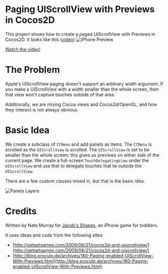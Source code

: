 # Paging UIScrollView with Previews in Cocos2D

This project shows how to create a paged UIScrollView with Previews
in Cocos2D. It looks like this ([video](http://www.youtube.com/watch?v=2IgbRzGfBHk&fmt=22))
![iPhone Preview](http://github.com/jashmenn/shapes-panels/raw/master/Resources/iphone-preview.jpg)

[Watch the video!](http://www.youtube.com/watch?v=2IgbRzGfBHk&fmt=22)

# The Problem

Apple's UIScrollView paging doesn't support an arbitrary width argument. If you
make a UIScrollView with a width smaller than the whole screen, then that view
won't capture touches outside of that area.

Additionally, we are mixing Cocoa views and Cocos2d/OpenGL, and how they interact is
not always obvious.  

# Basic Idea

We create a subclass of `CCMenu` and add panels as items. The `CCMenu` is scrolled
as the `UIScrollView` is scrolled. The `UIScrollView` is set to be smaller than
the whole screen: this gives us previews on either side of the current page.
We create a full-screen `TouchDelegatingView` under the `UIScrollView` and use
that to delegate touches that lie outside the `UIScrollView`.

There are a few custom classes mixed in, but that is the basic idea.

![Panels Layers](http://github.com/jashmenn/shapes-panels/raw/master/Resources/shapes-panels-post.jpg)

# Credits

Written by Nate Murray for [Jacob's Shapes](http://www.littlehiccup.com), an
iPhone game for toddlers.

It uses ideas and code from the following sites:

 *   [http://getsetgames.com/2009/08/21/cocos2d-and-uiscrollview/](http://getsetgames.com/2009/08/21/cocos2d-and-uiscrollview/)
 *   [http://blog.proculo.de/archives/180-Paging-enabled-UIScrollView-With-Previews.html](http://blog.proculo.de/archives/180-Paging-enabled-UIScrollView-With-Previews.html)
 

